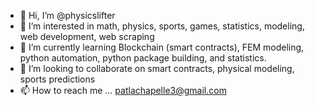 - 👋 Hi, I’m @physicslifter
- 👀 I’m interested in math, physics, sports, games, statistics, modeling, web development, web scraping
- 🌱 I’m currently learning Blockchain (smart contracts), FEM modeling, python automation, python package building, and statistics.
- 💞️ I’m looking to collaborate on smart contracts, physical modeling, sports predictions
- 📫 How to reach me ...
  patlachapelle3@gmail.com
<!---
physicslifter/physicslifter is a ✨ special ✨ repository because its `README.md` (this file) appears on your GitHub profile.
You can click the Preview link to take a look at your changes.
--->
